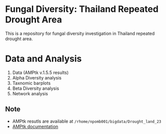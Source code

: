 # Fungal Diversity: Thailand Repeated Drought Area
This is a repository for fungal diversity investigation in Thailand repeated drought area.

# Data and Analysis
1. Data (AMPtk v.1.5.5 results)
2. Alpha Diversity analysis
3. Taxnomic barplots
4. Beta Diversity analysis
5. Network analysis

## Note
- AMPtk resutls are available at `/rhome/npomb001/bigdata/Drought_land_23`
- [AMPtk documentation](https://amptk.readthedocs.io/en/latest/)
